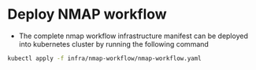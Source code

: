 # Deploy NMAP workflow

* The complete nmap workflow infrastructure manifest can be deployed into kubernetes cluster by running the following command

```bash
kubectl apply -f infra/nmap-workflow/nmap-workflow.yaml
```
